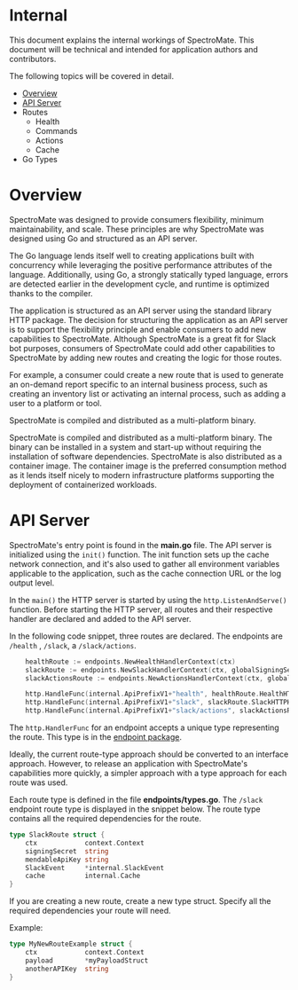 # Internal

This document explains the internal workings of SpectroMate. This document will be technical and intended for application authors and contributors. 

The following topics will be covered in detail.

- [Overview](#overview)
- [API Server](#api-server)
- Routes
    -  Health
    - Commands
    - Actions
    - Cache
- Go Types


# Overview

SpectroMate was designed to provide consumers flexibility, minimum maintainability, and scale. These principles are why SpectroMate was designed using Go and structured as an API server.
 
The Go language lends itself well to creating applications built with concurrency while leveraging the positive performance attributes of the language. Additionally, using Go,  a strongly statically typed language, errors are detected earlier in the development cycle, and runtime is optimized thanks to the compiler.

The application is structured as an API server using the standard library HTTP package. The decision for structuring the application as an API server is to support the flexibility principle and enable consumers to add new capabilities to SpectroMate.  Although SpectroMate is a great fit for Slack bot purposes, consumers of SpectroMate could add other capabilities to SpectroMate by adding new routes and creating the logic for those routes. 

For example, a consumer could create a new route that is used to generate an on-demand report specific to an internal business process, such as creating an inventory list or activating an internal process, such as adding a user to a platform or tool.

SpectroMate is compiled and distributed as a multi-platform binary.

SpectroMate is compiled and distributed as a multi-platform binary. The binary can be installed in a system and start-up without requiring the installation of software dependencies. SpectroMate is also distributed as a container image. The container image is the preferred consumption method as it lends itself nicely to modern infrastructure platforms supporting the deployment of containerized workloads. 

# API Server

SpectroMate's entry point is found in the **main.go** file. The API server is initialized using the `init()` function. The init function sets up the cache network connection, and it's also used to gather all environment variables applicable to the application, such as the cache connection URL or the log output level.

In the `main()` the HTTP server is started by using the `http.ListenAndServe()` function. Before starting the HTTP server, all routes and their respective handler are declared and added to the API server. 

In the following code snippet, three routes are declared. The endpoints are `/health` , `/slack`, a `/slack/actions`. 

```go
    healthRoute := endpoints.NewHealthHandlerContext(ctx)
    slackRoute := endpoints.NewSlackHandlerContext(ctx, globalSigningSecret, globalMendableAPIKey, rdb)
    slackActionsRoute := endpoints.NewActionsHandlerContext(ctx, globalSigningSecret, globalMendableAPIKey)

    http.HandleFunc(internal.ApiPrefixV1+"health", healthRoute.HealthHTTPHandler)
    http.HandleFunc(internal.ApiPrefixV1+"slack", slackRoute.SlackHTTPHandler)
    http.HandleFunc(internal.ApiPrefixV1+"slack/actions", slackActionsRoute.ActionsHTTPHandler)
```

The `http.HandlerFunc` for an endpoint accepts a unique type representing the route. This type is in the [endpoint package](../endpoint/).


Ideally, the current route-type approach should be converted to an interface approach. However, to release an application with SpectroMate's capabilities more quickly, a simpler approach with a type approach for each route was used.

Each route type is defined in the file **endpoints/types.go**. The `/slack` endpoint route type is displayed in the snippet below. The route type contains all the required dependencies for the route.

```go
type SlackRoute struct {
    ctx            context.Context
    signingSecret  string
    mendableApiKey string
    SlackEvent     *internal.SlackEvent
    cache          internal.Cache
}
``` 

If you are creating a new route, create a new type struct. Specify all the required dependencies your route will need.

Example:

```go
type MyNewRouteExample struct {
    ctx            context.Context
    payload        *myPayloadStruct
    anotherAPIKey  string
}
```
